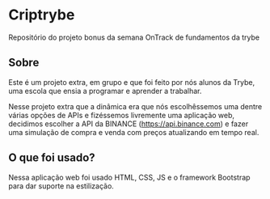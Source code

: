 # Criptrybe

Repositório do projeto bonus da semana OnTrack de fundamentos da trybe

## Sobre
Este é um projeto extra, em grupo e que foi feito por nós alunos da Trybe, uma escola que ensia a programar e aprender a trabalhar.

Nesse projeto extra que a dinâmica era que nós escolhêssemos uma dentre várias opções de APIs e fizéssemos livremente uma aplicação web, decidimos escolher a API da BINANCE (https://api.binance.com) e fazer uma simulação de compra e venda com preços atualizando em tempo real.

## O que foi usado?
Nessa aplicação web foi usado HTML, CSS, JS e o framework Bootstrap para dar suporte na estilização.
